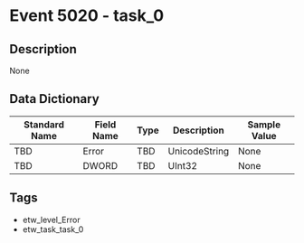 # Event 5020 - task_0

## Description
None

## Data Dictionary
|Standard Name|Field Name|Type|Description|Sample Value|
|---|---|---|---|---|
|TBD|Error|TBD|UnicodeString|None|None|
|TBD|DWORD|TBD|UInt32|None|None|

## Tags
* etw_level_Error
* etw_task_task_0